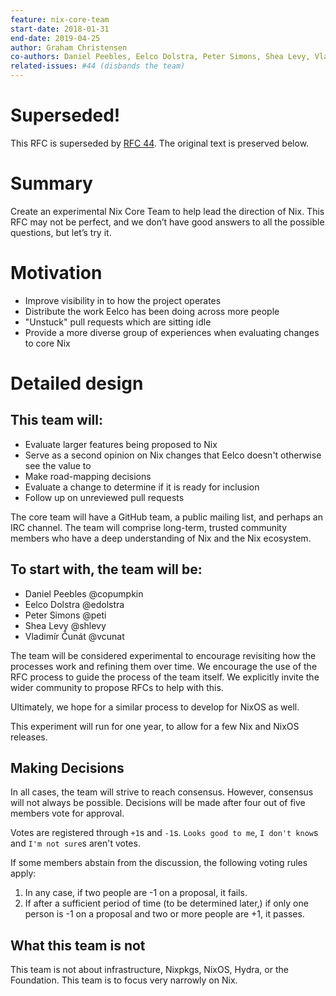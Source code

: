 ```yaml
---
feature: nix-core-team
start-date: 2018-01-31
end-date: 2019-04-25
author: Graham Christensen
co-authors: Daniel Peebles, Eelco Dolstra, Peter Simons, Shea Levy, Vladimír Čunát
related-issues: #44 (disbands the team)
---
```


# Superseded!

This RFC is superseded by [RFC 44](./0044-disband-nix-core.md). The original text
is preserved below.

# Summary
[summary]: #summary

Create an experimental Nix Core Team to help lead the direction of
Nix. This RFC may not be perfect, and we don’t have good answers to
all the possible questions, but let’s try it.

# Motivation
[motivation]: #motivation

 - Improve visibility in to how the project operates
 - Distribute the work Eelco has been doing across more people
 - "Unstuck" pull requests which are sitting idle
 - Provide a more diverse group of experiences when evaluating changes
   to core Nix

# Detailed design
[design]: #detailed-design

## This team will:

 - Evaluate larger features being proposed to Nix
 - Serve as a second opinion on Nix changes that Eelco doesn't
   otherwise see the value to
 - Make road-mapping decisions
 - Evaluate a change to determine if it is ready for inclusion
 - Follow up on unreviewed pull requests

The core team will have a GitHub team, a public mailing list, and
perhaps an IRC channel. The team will comprise long-term, trusted
community members who have a deep understanding of Nix and the Nix
ecosystem.

## To start with, the team will be:

 - Daniel Peebles @copumpkin
 - Eelco Dolstra @edolstra
 - Peter Simons @peti
 - Shea Levy @shlevy
 - Vladimír Čunát @vcunat

The team will be considered experimental to encourage revisiting how
the processes work and refining them over time. We encourage the use
of the RFC process to guide the process of the team itself. We
explicitly invite the wider community to propose RFCs to help with
this.

Ultimately, we hope for a similar process to develop for NixOS as
well.

This experiment will run for one year, to allow for a few Nix and
NixOS releases.

## Making Decisions

In all cases, the team will strive to reach consensus. However,
consensus will not always be possible. Decisions will be made after
four out of five members vote for approval.

Votes are registered through `+1`s and `-1`s. `Looks good to me`, `I
don't know`s and `I'm not sure`s aren't votes.

If some members abstain from the discussion, the following voting
rules apply:

1. In any case, if two people are -1 on a proposal, it fails.
2. If after a sufficient period of time (to be determined later,) if
   only one person is -1 on a proposal and two or more people are +1,
   it passes.

## What this team is not

This team is not about infrastructure, Nixpkgs, NixOS, Hydra, or the
Foundation. This team is to focus very narrowly on Nix.
